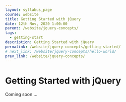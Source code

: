 ```yaml
---
layout: syllabus_page
course: website
title: Getting Started with jQuery
date: 12th Nov, 2020 1:00:00
parent: /website/jquery-concepts/
tags:
  - getting-start
description: Getting Started with jQuery
permalink: /website/jquery-concepts/getting-started/
# next_link: /website/jquery-concepts/hello-world/
prev_link: /website/jquery-concepts/
---
```


# Getting Started with jQuery

Coming soon ...
